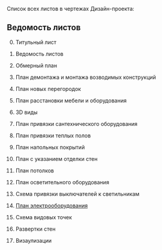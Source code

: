 
Список всех листов в чертежах Дизайн-проекта:

## Ведомость листов

0. Титульный лист

1. Ведомость листов

2. Обмерный план

3. План демонтажа и монтажа возводимых конструкций

4. План новых перегородок

5. План расстановки мебели и оборудования

6. 3D виды 

7. План привязки сантехнического оборудования

8. План привязки теплых полов

9. План напольных покрытий

10. План с указанием отделки стен

11. План потолков

12. План осветительного оборудования

13. Схема привязки выключателей к светильникам

14. [План электрооборудования](check_list_electric)

15. Схема видовых точек

16. Развертки стен

17. Визаулизации 